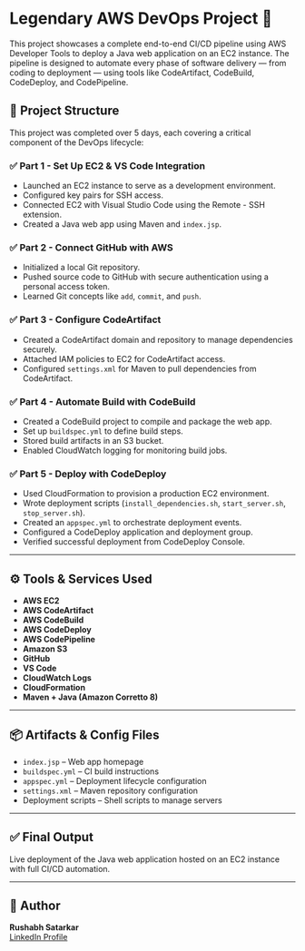 # Legendary AWS DevOps Project 🚀

This project showcases a complete end-to-end CI/CD pipeline using AWS Developer Tools to deploy a Java web application on an EC2 instance. The pipeline is designed to automate every phase of software delivery — from coding to deployment — using tools like CodeArtifact, CodeBuild, CodeDeploy, and CodePipeline.

## 📁 Project Structure

This project was completed over 5 days, each covering a critical component of the DevOps lifecycle:

### ✅ Part 1 - Set Up EC2 & VS Code Integration
- Launched an EC2 instance to serve as a development environment.
- Configured key pairs for SSH access.
- Connected EC2 with Visual Studio Code using the Remote - SSH extension.
- Created a Java web app using Maven and `index.jsp`.

### ✅ Part 2 - Connect GitHub with AWS
- Initialized a local Git repository.
- Pushed source code to GitHub with secure authentication using a personal access token.
- Learned Git concepts like `add`, `commit`, and `push`.

### ✅ Part 3 - Configure CodeArtifact
- Created a CodeArtifact domain and repository to manage dependencies securely.
- Attached IAM policies to EC2 for CodeArtifact access.
- Configured `settings.xml` for Maven to pull dependencies from CodeArtifact.

### ✅ Part 4 - Automate Build with CodeBuild
- Created a CodeBuild project to compile and package the web app.
- Set up `buildspec.yml` to define build steps.
- Stored build artifacts in an S3 bucket.
- Enabled CloudWatch logging for monitoring build jobs.

### ✅ Part 5 - Deploy with CodeDeploy
- Used CloudFormation to provision a production EC2 environment.
- Wrote deployment scripts (`install_dependencies.sh`, `start_server.sh`, `stop_server.sh`).
- Created an `appspec.yml` to orchestrate deployment events.
- Configured a CodeDeploy application and deployment group.
- Verified successful deployment from CodeDeploy Console.

---

## ⚙️ Tools & Services Used

- **AWS EC2**
- **AWS CodeArtifact**
- **AWS CodeBuild**
- **AWS CodeDeploy**
- **AWS CodePipeline**
- **Amazon S3**
- **GitHub**
- **VS Code**
- **CloudWatch Logs**
- **CloudFormation**
- **Maven + Java (Amazon Corretto 8)**

---

## 📦 Artifacts & Config Files

- `index.jsp` – Web app homepage
- `buildspec.yml` – CI build instructions
- `appspec.yml` – Deployment lifecycle configuration
- `settings.xml` – Maven repository configuration
- Deployment scripts – Shell scripts to manage servers

---

## ✅ Final Output

Live deployment of the Java web application hosted on an EC2 instance with full CI/CD automation.

---

## 🙌 Author

**Rushabh Satarkar**  
[LinkedIn Profile](https://linkedin.com/in/rushabh-satarkar-2244ab190) 
